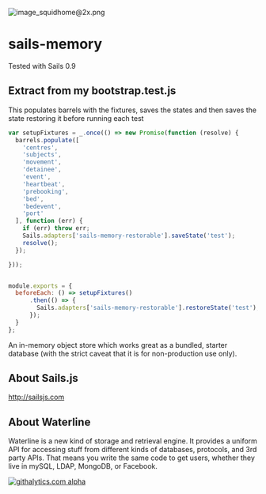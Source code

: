 ![image_squidhome@2x.png](http://i.imgur.com/RIvu9.png) 

# sails-memory

Tested with Sails 0.9

## Extract from my bootstrap.test.js
This populates barrels with the fixtures, saves the states and then saves the state restoring it before running each test

```js
var setupFixtures = _.once(() => new Promise(function (resolve) {
  barrels.populate([
    'centres',
    'subjects',
    'movement',
    'detainee',
    'event',
    'heartbeat',
    'prebooking',
    'bed',
    'bedevent',
    'port'
  ], function (err) {
    if (err) throw err;
    Sails.adapters['sails-memory-restorable'].saveState('test');
    resolve();
  });

}));


module.exports = {
  beforeEach: () => setupFixtures()
      .then(() => {
        Sails.adapters['sails-memory-restorable'].restoreState('test');
      });
  }
};

```


An in-memory object store which works great as a bundled, starter database (with the strict caveat that it is for non-production use only).

## About Sails.js
http://sailsjs.com

## About Waterline
Waterline is a new kind of storage and retrieval engine.  It provides a uniform API for accessing stuff from different kinds of databases, protocols, and 3rd party APIs.  That means you write the same code to get users, whether they live in mySQL, LDAP, MongoDB, or Facebook.

[![githalytics.com alpha](https://cruel-carlota.pagodabox.com/a22d3919de208c90c898986619efaa85 "githalytics.com")](http://githalytics.com/balderdashy/sails-dirty)
